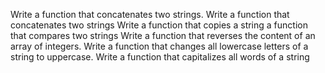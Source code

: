 Write a function that concatenates two strings.
Write a function that concatenates two strings
Write a function that copies a string
 a function that compares two strings
Write a function that reverses the content of an array of integers.
Write a function that changes all lowercase letters of a string to uppercase.
Write a function that capitalizes all words of a string
